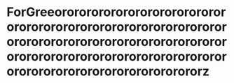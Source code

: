 # ForGreeororororororororororororororororororororororororororororororororororororororororororororororororororororororororororororororororororororororororororororororororororororz